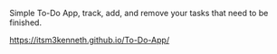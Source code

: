 Simple To-Do App, track, add, and remove your tasks that need to be finished. 

https://itsm3kenneth.github.io/To-Do-App/